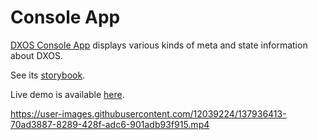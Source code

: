 # Console App

[DXOS Console App](./packages/console-app) displays various kinds of meta and state information about DXOS.

See its [storybook](https://609d2a9c8202250039083fbb-qzdizbgwmn.chromatic.com/?path=/story/panels--records).

Live demo is available [here](https://enterprise.kube.dxos.network/app/dxos:app.console).

https://user-images.githubusercontent.com/12039224/137936413-70ad3887-8289-428f-adc6-901adb93f915.mp4
